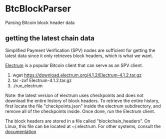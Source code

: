 # BtcBlockParser

Parsing Bitcoin block header data

## getting the latest chain data
Simplified Payment Verification (SPV) nodes are sufficient for getting the
latest data since it only retrieves block headers, which is what we want. 

[Electrum](https://electrum.org/#download) is a popular Bitcoin client that
can serve as an SPV client. 

1. wget https://download.electrum.org/4.1.2/Electrum-4.1.2.tar.gz
2. tar -zxf Electrum-4.1.2.tar.gz
3. ./run\_electrum

Note: the latest version of electrum uses checkpoints and does not download 
the entire history of block headers. To retrieve the entire history, first
locate the file "checkpoints.json" inside the electrum subdirectory, and
remove all of the checkpoints inside. Once done, run the Electrum client.

The block headers are stored in a file called "blockchain\_headers". On Linux,
this file can be located at ~/.electrum. For other systems, consult the
[documentation](https://electrum.readthedocs.io/en/latest/faq.html#where-is-the-electrum-datadir-located)



